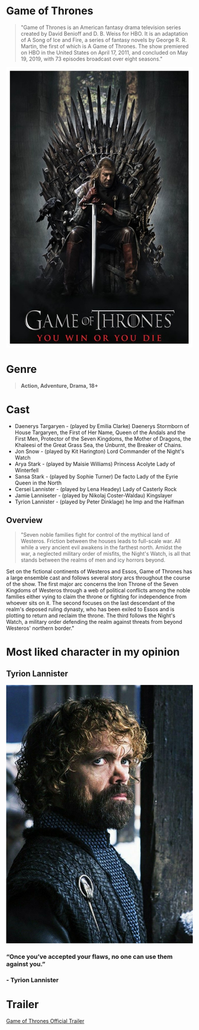 # Game of Thrones
> "Game of Thrones is an American fantasy drama television series created by David Benioff and D. B. Weiss for HBO. It is an adaptation of A Song of Ice and Fire, a series of fantasy novels by George R. R. Martin, the first of which is A Game of Thrones. The show premiered on HBO in the United States on April 17, 2011, and concluded on May 19, 2019, with 73 episodes broadcast over eight seasons."

![alt text](https://github.com/Christian-Labuanan/app-dev-TP/blob/readme-edits/gigachad.jpg)

# Genre
> **Action, Adventure, Drama, 18+**

# Cast
- Daenerys Targaryen - (played by Emilia Clarke) Daenerys Stormborn of House Targaryen, the First of Her Name, Queen of the Andals and the First Men, Protector of the Seven Kingdoms, the Mother of Dragons, the Khaleesi of the Great Grass Sea, the Unburnt, the Breaker of Chains.
- Jon Snow - (played by Kit Harington) 	Lord Commander of the Night's Watch
- Arya Stark - (played by Maisie Williams) Princess Acolyte Lady of Winterfell
- Sansa Stark - (played by Sophie Turner) De facto Lady of the Eyrie Queen in the North
- Cersei Lannister - (played by Lena Headey) Lady of Casterly Rock
- Jamie Lanniseter - (played by Nikolaj Coster-Waldau) Kingslayer
- Tyrion Lannister - (played by Peter Dinklage) he Imp and the Halfman

## Overview
> "Seven noble families fight for control of the mythical land of Westeros. Friction between the houses leads to full-scale war. All while a very ancient evil awakens in the farthest north. Amidst the war, a neglected military order of misfits, the Night's Watch, is all that stands between the realms of men and icy horrors beyond.

Set on the fictional continents of Westeros and Essos, Game of Thrones has a large ensemble cast and follows several story arcs throughout the course of the show. The first major arc concerns the Iron Throne of the Seven Kingdoms of Westeros through a web of political conflicts among the noble families either vying to claim the throne or fighting for independence from whoever sits on it. The second focuses on the last descendant of the realm's deposed ruling dynasty, who has been exiled to Essos and is plotting to return and reclaim the throne. The third follows the Night's Watch, a military order defending the realm against threats from beyond Westeros' northern border."

# Most liked character in my opinion
## Tyrion Lannister

![alt text](https://github.com/Christian-Labuanan/app-dev-TP/blob/readme-edits/tyrion.jpg)
###  “Once you’ve accepted your flaws, no one can use them against you.”
###  - Tyrion Lannister

# Trailer
[Game of Thrones Official Trailer](https://www.youtube.com/watch?v=KPLWWIOCOOQ)
